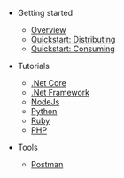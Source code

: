 - Getting started

  - [Overview](getting-started/overview.md)
  - [Quickstart: Distributing](getting-started/quickstart-distributing.md)
  - [Quickstart: Consuming](getting-started/quickstart-consuming.md)

- Tutorials

  - [.Net Core](tutorials/netcore.md)
  - [.Net Framework](tutorials/netframework.md)
  - [NodeJs](tutorials/nodejs.md)
  - [Python](tutorials/python.md)
  - [Ruby](tutorials/ruby.md)
  - [PHP](tutorials/php.md)

- Tools

  - [Postman](tools/postman.md)

